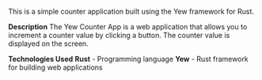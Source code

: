 This is a simple counter application built using the Yew framework for Rust.

**Description**
The Yew Counter App is a web application that allows you to increment a counter value by clicking a button. The counter value is displayed on the screen.

**Technologies Used**
**Rust** - Programming language
**Yew** - Rust framework for building web applications
